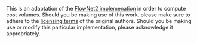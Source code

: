 This is an adaptation of the <a href="https://github.com/lmb-freiburg/flownet2">FlowNet2 implemenation</a> in order to compute cost volumes. Should you be making use of this work, please make sure to adhere to the <a href="https://github.com/lmb-freiburg/flownet2#license-and-citation">licensing terms</a> of the original authors. Should you be making use or modify this particular implementation, please acknowledge it appropriately.